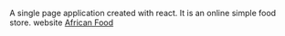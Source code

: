 A single page application created with react. It is an online simple food store. website [African Food](https://voldi-ux.github.io/africanFood)
